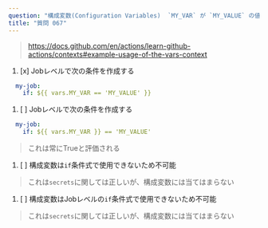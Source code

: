 ```yaml
---
question: "構成変数(Configuration Variables)  `MY_VAR` が `MY_VALUE` の値を持つ場合のみJobをトリガーする正しい方法はどれですか？"
title: "質問 067"
---
```


> https://docs.github.com/en/actions/learn-github-actions/contexts#example-usage-of-the-vars-context
1. [x] Jobレベルで次の条件を作成する
```yaml
  my-job:
    if: ${{ vars.MY_VAR == 'MY_VALUE' }}
```
1. [ ] Jobレベルで次の条件を作成する
```yaml
  my-job:
    if: ${{ vars.MY_VAR }} == 'MY_VALUE'
```
> これは常にTrueと評価される
1. [ ] 構成変数は`if`条件式で使用できないため不可能  
> これは`secrets`に関しては正しいが、構成変数には当てはまらない
1. [ ] 構成変数はJobレベルの`if`条件式で使用できないため不可能  
> これは`secrets`に関しては正しいが、構成変数には当てはまらない